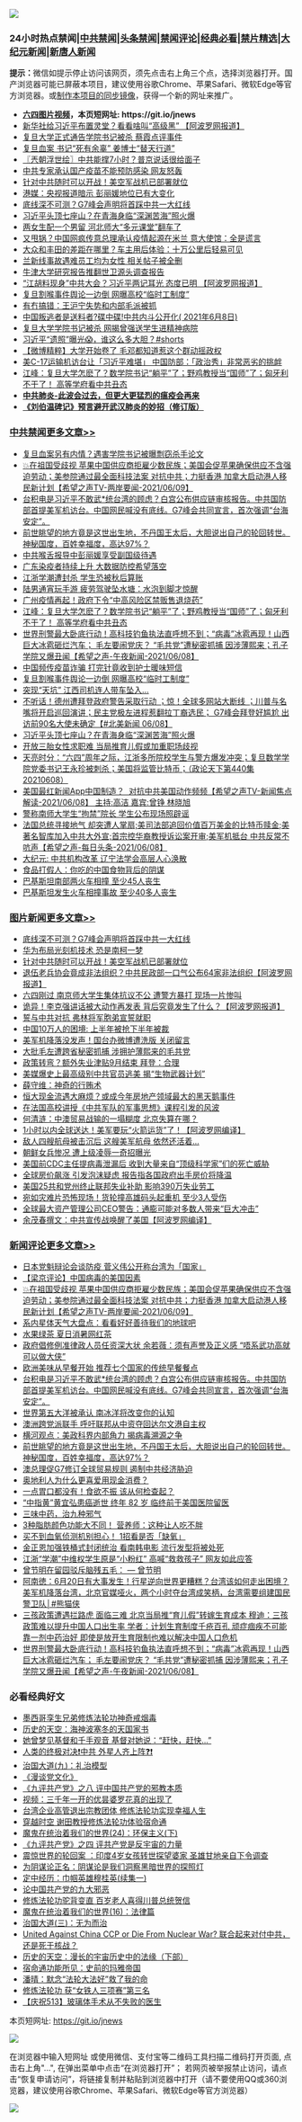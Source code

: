 ![](https://raw.githubusercontent.com/fqnews/bnews/master/64photo/fqnews-qr.jpg)

<div id="tt">
<h3>24小时热点禁闻|<a href="#%E4%B8%AD%E5%85%B1%E7%A6%81%E9%97%BB%E6%9B%B4%E5%A4%9A%E6%96%87%E7%AB%A0">中共禁闻</a>|<a href="#%E5%9B%BE%E7%89%87%E6%96%B0%E9%97%BB%E6%9B%B4%E5%A4%9A%E6%96%87%E7%AB%A0">头条禁闻</a>|<a href="#%E6%96%B0%E9%97%BB%E8%AF%84%E8%AE%BA%E6%9B%B4%E5%A4%9A%E6%96%87%E7%AB%A0">禁闻评论|<a href="#%E5%BF%85%E7%9C%8B%E7%BB%8F%E5%85%B8%E5%A5%BD%E6%96%87">经典必看|<a href="/video.md#%E7%A6%81%E7%89%87%E7%B2%BE%E9%80%89">禁片精选</a>|<a href="https://github.com/fqnews/djy/blob/master/gb/nf1351518.md#1">大纪元新闻</a>|<a href="https://github.com/fqnews/ntdtv/blob/master/gb/prog204.md#1">新唐人新闻</a></h3>
<div><b>提示：</b>微信如提示停止访问该网页，须先点击右上角三个点，选择浏览器打开。国产浏览器可能已屏蔽本项目，建议使用谷歌Chrome、苹果Safari、微软Edge等官方浏览器。或<a href="https://github.com/fqnews/bnews/blob/master/%E5%88%B6%E4%BD%9Cgit%E7%A6%81%E9%97%BB%E9%95%9C%E5%83%8F.md">制作本项目的同步镜像</a>，获得一个新的网址来推广。</div>
<ul>
<li><b><a href="http://d1.bdrive.tk/64.mp4" target="_blank">六四图片视频</a>，本页短网址: https://git.io/jnews</b></li>
<li><a href="/cnnews/20210609/1563261.md">新华社给习近平布置灵堂？看看啥叫“高级黑” 【阿波罗网报道】</a></li>
<li><a href="/comments/20210608/1562879.md">复旦大学正式通告学院书记被杀 蔡霞点评事件</a></li>
<li><a href="/cbnews/20210609/1562989.md">复旦血案 书记“死有余辜” 姜博士“替天行道”</a></li>
<li><a href="/ssgc/20210609/1562904.md">〖兲朝浮世绘〗中共能撑7小时？普京说话很给面子</a></li>
<li><a href="/cnnews/20210609/1563062.md">中共专家承认国产疫苗不能预防感染 网友怒轰</a></li>
<li><a href="/topimagenews/20210608/1562813.md">针对中共随时可以开战！美空军战机已部署就位</a></li>
<li><a href="/comments/20210609/1563119.md">港媒：央视报道暗示 彭丽媛地位已有大变化</a></li>
<li><a href="/topimagenews/20210609/1563248.md">底线深不可测？G7峰会声明将首踩中共一大红线</a></li>
<li><a href="/cbnews/20210609/1563173.md">习近平头顶七座山？在青海身临“深渊苦海”照火爆</a></li>
<li><a href="/cnnews/20210609/1563004.md">两女生配一个男留 河北师大“多元课堂”翻车了</a></li>
<li><a href="/cbnews/20210609/1562927.md">又甩锅？中国网疯传意总理承认疫情起源在米兰 意大使馆：全是谎言</a></li>
<li><a href="/lifebaike/20210609/1563020.md">大众和丰田的差距在哪里？车主用后体验：十万公里后轻易可见</a></li>
<li><a href="/cbnews/20210609/1562988.md">兰新线事故遇难员工均为女性 相关帖子被全删</a></li>
<li><a href="/cnnews/20210609/1563128.md">牛津大学研究报告推翻世卫源头调查报告</a></li>
<li><a href="/cnnews/20210609/1563362.md">“江胡料现身”中共大会？习近平两记耳光 态度已明 【阿波罗网报道】</a></li>
<li><a href="/cbnews/20210609/1563222.md">复旦割喉事件舆论一边倒 网曝高校“临时工制度”</a></li>
<li><a href="/comments/20210608/1562817.md">有冇搞错：王沪宁失势和内部毛派被抓</a></li>
<li><a href="/bannedvideo/20210609/1563054.md">中国叛逃者是送料者?碟中碟!中共内斗公开化( 2021年6月8日)</a></li>
<li><a href="/cbnews/20210609/1562953.md">复旦大学学院书记被杀 网揭曾强送学生进精神病院</a></li>
<li><a href="/bannedvideo/20210609/1563295.md">习近平“遗照”曝光😱，谁这么多大胆？#shorts</a></li>
<li><a href="/comments/20210609/1563201.md">【微博精粹】大学开始卷了 毛邓都知道惹这个群动摇政权</a></li>
<li><a href="/headline/20210609/1562943.md">美C-17运输机访台让「习近平难堪」 中国防部：「政治秀」非常恶劣的挑衅</a></li>
<li><a href="/cbnews/20210609/1563291.md">江峰：复旦大学怎麽了？数学院书记“躺平”了；野鸡教授当“国师”了；匈牙利不干了！ 高等学府看中共丑态</a></li>
<li><b><a href="/comments/20200211/1275071.md" target="_blank">中共肺炎-此波会过去，但更大更猛烈的瘟疫会再来</a></b></li>
<li><b><a href="/comments/20200207/1272816.md" target="_blank">《刘伯温碑记》预言避开武汉肺炎的妙招（修订版）</a></b></li>
</ul>
</div>

<div class="catlist">
<h3><a href="/cbnews/" target="_blank">中共禁闻</a><span><a href="/cbnews/" target="_blank" rel="nofollow">更多文章>></a></span></h3>
<ul>
<li><a href="/cbnews/20210609/1563469.md" target="_blank">复旦血案另有内情？遇害学院书记被曝剽窃杀手论文</a></li>
<li><a href="/comments/20210609/1563466.md" target="_blank">💥在祖国受歧视 苹果中国供应商拒雇少数民族；美国会促苹果确保供应不含强迫劳动；美参院通过最全面科技法案 对抗中共；力挺香港 加拿大启动港人移民新计划【希望之声TV-两岸要闻-2021/06/09】</a></li>
<li><a href="/comments/20210609/1563438.md" target="_blank">台积电是习近平不敢武*统台湾的顾虑？白宫公布供应链审核报告。中共国防部首提美军机访台。中国网民喊没有底线。G7峰会共同宣言，首次强调“台海安定”。</a></li>
<li><a href="/comments/20210609/1563403.md" target="_blank">前世眺望的地方竟是这世出生地，不丹国王太后，大胆说出自己的轮回转世。神秘国度，百姓幸福度，高达97%？</a></li>
<li><a href="/cbnews/20210609/1563368.md" target="_blank">中共喉舌报导中彭丽媛享受副国级待遇</a></li>
<li><a href="/cbnews/20210609/1563367.md" target="_blank">广东染疫者持续上升 大数据防控希望落空</a></li>
<li><a href="/cbnews/20210609/1563358.md" target="_blank">江浙学潮遭封杀 学生恐被秋后算账</a></li>
<li><a href="/cbnews/20210609/1563304.md" target="_blank">陆男通宵玩手游 疲劳驾驶坠水塘：水泡到脚才惊醒</a></li>
<li><a href="/cbnews/20210609/1563292.md" target="_blank">广州疫情再起！政府下令“中高风险区禁贩售退烧药”</a></li>
<li><a href="/cbnews/20210609/1563291.md" target="_blank">江峰：复旦大学怎麽了？数学院书记“躺平”了；野鸡教授当“国师”了；匈牙利不干了！ 高等学府看中共丑态</a></li>
<li><a href="/comments/20210609/1563262.md" target="_blank">世界刑警最大卧底行动！高科技钓鱼执法直呼想不到；“病毒”冰雹再现！山西巨大冰雹砸烂汽车； 毛左要闹党庆？ “毛共党”遭秘密抓捕 因涉薄熙来；孔子学院又爆丑闻【希望之声-午夜新闻-2021/06/08】</a></li>
<li><a href="/cbnews/20210609/1563223.md" target="_blank">中国频传疫苗诈骗 打完针竟收到护士暖味短信</a></li>
<li><a href="/cbnews/20210609/1563222.md" target="_blank">复旦割喉事件舆论一边倒 网曝高校“临时工制度”</a></li>
<li><a href="/cbnews/20210609/1563195.md" target="_blank">突现“天坑” 江西司机连人带车坠入…</a></li>
<li><a href="/comments/20210609/1563189.md" target="_blank">不听话！德州遭拜登政府警告采取行动 ；惊！全球多网站大断线 ；川普与名嘴将开启巡回演讲；民主党极左进程惹翻拉丁裔选民； G7峰会拜登好尴尬  出访前90名大使未确定【#北美新闻 06/08】</a></li>
<li><a href="/cbnews/20210609/1563173.md" target="_blank">习近平头顶七座山？在青海身临“深渊苦海”照火爆</a></li>
<li><a href="/cbnews/20210609/1563172.md" target="_blank">开放三胎女性求职难 当局推育儿假或加重职场歧视</a></li>
<li><a href="/cbnews/20210609/1563138.md" target="_blank">天亮时分：“六四”周年之际，江浙多所院校学生与警方爆发冲突；复旦数学学院党委书记王永珍被刺杀；美国将监管比特币；（政论天下第440集 20210608）</a></li>
<li><a href="/comments/20210609/1563090.md" target="_blank">美国最红新闻App中国制造？  对抗中共美国动作频频【希望之声TV-新闻焦点解读-2021/06/08】 主持:高洁  嘉宾:曾铮 林晓旭</a></li>
<li><a href="/cbnews/20210609/1563074.md" target="_blank">警称南师大学生“拘禁”院长 学生公布现场照辟谣</a></li>
<li><a href="/comments/20210609/1563072.md" target="_blank">法国总统寻接地气 却突遭人掌扇;美司法部追回价值百万美金的比特币赎金;美著名智库加入中共大外宣;首宗控华裔教授诉讼案开审;美军机抵台 中共反常不吭声【希望之声-每日头条-2021/06/08】</a></li>
<li><a href="/cbnews/20210609/1563056.md" target="_blank">大纪元: 中共机构改革 辽宁法学会高层人心涣散</a></li>
<li><a href="/cbnews/20210609/1563010.md" target="_blank">食品打假人：你吃的中国食物背后的阴谋</a></li>
<li><a href="/cbnews/20210609/1563008.md" target="_blank">巴基斯坦南部两火车相撞 至少45人丧生</a></li>
<li><a href="/cbnews/20210609/1563007.md" target="_blank">巴基斯坦发生火车相撞事故 至少40多人丧生</a></li>

</ul>
</div>
<div class="catlist">
<h3><a href="/topimagenews/" target="_blank">图片新闻</a><span><a href="/topimagenews/" target="_blank" rel="nofollow">更多文章>></a></span></h3>
<ul>
<li><a href="/topimagenews/20210609/1563248.md" target="_blank">底线深不可测？G7峰会声明将首踩中共一大红线</a></li>
<li><a href="/topimagenews/20210609/1563122.md" target="_blank">华为布局光刻机技术 恐是南柯一梦</a></li>
<li><a href="/topimagenews/20210608/1562813.md" target="_blank">针对中共随时可以开战！美空军战机已部署就位</a></li>
<li><a href="/topimagenews/20210608/1562650.md" target="_blank">退伍老兵协会竟成非法组织？中共民政部一口气公布64家非法组织【阿波罗网报道】</a></li>
<li><a href="/topimagenews/20210608/1562320.md" target="_blank">六四刚过 南京师大学生集体抗议不公 遭警方暴打 现场一片惨叫</a></li>
<li><a href="/topimagenews/20210608/1562319.md" target="_blank">诡异！李克强讲话被大动作再发表 背后究竟发生了什么？【阿波罗网报道】</a></li>
<li><a href="/topimagenews/20210608/1562318.md" target="_blank">誓与中共对抗 弗林将军胞弟宣誓就职</a></li>
<li><a href="/topimagenews/20210608/1562317.md" target="_blank">中国10万人的困境: 上半年被抢下半年被裁</a></li>
<li><a href="/topimagenews/20210608/1562316.md" target="_blank">美军机降落没发声！国台办微博遭洗版 关闭留言</a></li>
<li><a href="/topimagenews/20210608/1562315.md" target="_blank">大批毛左遭跨省秘密抓捕 涉拥护薄熙来的毛共党</a></li>
<li><a href="/topimagenews/20210608/1562314.md" target="_blank">政策转弯？额外失业津贴9月结束 拜登：合理</a></li>
<li><a href="/topimagenews/20210607/1561590.md" target="_blank">美媒爆史上最高级别中共官员逃美 揭“生物武器计划”</a></li>
<li><a href="/topimagenews/20210606/1561402.md" target="_blank">薛守维：神奇的行贿术</a></li>
<li><a href="/topimagenews/20210606/1561365.md" target="_blank">恒大现金流遇大麻烦？或成今年房地产领域最大的黑天鹅事件</a></li>
<li><a href="/comments/20210606/1561346.md" target="_blank">在法国高校讲授《中共军队的军事思想》课程引发的风波</a></li>
<li><a href="/topimagenews/20210606/1561115.md" target="_blank">何清涟：中澳贸易战输的一塌糊度 北京失算在哪？</a></li>
<li><a href="/topimagenews/20210605/1560838.md" target="_blank">1小时以内全球送达！美军要玩“火箭运货”了！【阿波罗网编译】</a></li>
<li><a href="/topimagenews/20210605/1560764.md" target="_blank">敌人四艘航母被击沉后 这艘美军航母 依然还活着&#8230;</a></li>
<li><a href="/topimagenews/20210605/1560763.md" target="_blank">朝鲜女兵惨况 遭上级凌辱一奇招曝光</a></li>
<li><a href="/topimagenews/20210604/1560399.md" target="_blank">美国前CDC主任提病毒泄漏后 收到大量来自“顶级科学家”们的死亡威胁</a></li>
<li><a href="/topimagenews/20210604/1559716.md" target="_blank">全球房价飙涨 引发泡沫疑虑 报告指各国政府出手房价将降温</a></li>
<li><a href="/topimagenews/20210604/1559658.md" target="_blank">美国25共和党州终止联邦失业补助 影响390万失业劳工</a></li>
<li><a href="/topimagenews/20210604/1559625.md" target="_blank">宛如灾难片恐怖现场！货轮撞高雄码头起重机 至少3人受伤</a></li>
<li><a href="/topimagenews/20210604/1559624.md" target="_blank">全球最大资产管理公司CEO警告：通膨可能对多数人带来“巨大冲击”</a></li>
<li><a href="/topimagenews/20210603/1559198.md" target="_blank">余茂春撰文：中共宣传战唤醒了美国【阿波罗网编译】</a></li>

</ul>
</div>
<div class="catlist">
<h3><a href="/comments/" target="_blank">新闻评论</a><span><a href="/comments/" target="_blank" rel="nofollow">更多文章>></a></span></h3>
<ul>
<li><a href="/comments/20210609/1563480.md" target="_blank">日本党魁辩论会谈防疫 菅义伟公开称台湾为「国家」</a></li>
<li><a href="/comments/20210609/1563470.md" target="_blank">【梁京评论】中国病毒的美国因素</a></li>
<li><a href="/comments/20210609/1563466.md" target="_blank">💥在祖国受歧视 苹果中国供应商拒雇少数民族；美国会促苹果确保供应不含强迫劳动；美参院通过最全面科技法案 对抗中共；力挺香港 加拿大启动港人移民新计划【希望之声TV-两岸要闻-2021/06/09】</a></li>
<li><a href="/comments/20210609/1563446.md" target="_blank">系内星体天气大盘点：看看好好善待我们的地球吧</a></li>
<li><a href="/comments/20210609/1563445.md" target="_blank">水果绿茶 夏日消暑网红茶</a></li>
<li><a href="/comments/20210609/1563441.md" target="_blank">政府倡修例准律政人员任资深大状 余若薇：须有声誉及正义感 “唔系武功高就可以做大侠”</a></li>
<li><a href="/comments/20210609/1563439.md" target="_blank">欧洲美味从早餐开始 推荐七个国家的传统早餐餐点</a></li>
<li><a href="/comments/20210609/1563438.md" target="_blank">台积电是习近平不敢武*统台湾的顾虑？白宫公布供应链审核报告。中共国防部首提美军机访台。中国网民喊没有底线。G7峰会共同宣言，首次强调“台海安定”。</a></li>
<li><a href="/comments/20210609/1563429.md" target="_blank">世界第五大洋被承认 南冰洋将改变你的认知</a></li>
<li><a href="/comments/20210609/1563418.md" target="_blank">澳洲跨党派联手 呼吁联邦从中资夺回达尔文港自主权</a></li>
<li><a href="/comments/20210609/1563411.md" target="_blank">横河观点：美政科界内部角力 揭病毒溯源之争</a></li>
<li><a href="/comments/20210609/1563403.md" target="_blank">前世眺望的地方竟是这世出生地，不丹国王太后，大胆说出自己的轮回转世。神秘国度，百姓幸福度，高达97%？</a></li>
<li><a href="/comments/20210609/1563381.md" target="_blank">澳总理促G7修订全球贸易规则 遏制中共经济胁迫</a></li>
<li><a href="/comments/20210609/1563370.md" target="_blank">奥地利人为什么更喜爱用现金消费？</a></li>
<li><a href="/comments/20210609/1563364.md" target="_blank">一点胃口都没有！食欲不振 该从何检查起？</a></li>
<li><a href="/comments/20210609/1563363.md" target="_blank">“中指黄”黄宜弘患癌逝世 终年 82 岁 临终前于美国医院留医</a></li>
<li><a href="/comments/20210609/1563346.md" target="_blank">三味中药，治九种邪气</a></li>
<li><a href="/comments/20210609/1563345.md" target="_blank">3种脂肪颜色功能大不同！ 营养师：这种让人吃不胖</a></li>
<li><a href="/comments/20210609/1563344.md" target="_blank">买不到血氧侦测机别担心！ 1招看是否「缺氧」</a></li>
<li><a href="/comments/20210609/1563325.md" target="_blank">金正恩加强铁桶式封闭统治 看南韩电影 流行发型将被处死</a></li>
<li><a href="/comments/20210609/1563296.md" target="_blank">江浙“学潮”中维权学生原是“小粉红” 高喊“救救孩子” 网友如此应答</a></li>
<li><a href="/comments/20210609/1563254.md" target="_blank">曾节明在留园驳斥脑残五毛： — 曾节明</a></li>
<li><a href="/comments/20210609/1563280.md" target="_blank">阿南徳：6月20日有大事发生！行星逆向世界更糟糕？台湾该如何走出困境？美军机降落台湾，北京官媒哑火，两个小时夺台湾成笑柄，台湾需要组建国民警卫队│#熊猫侠</a></li>
<li><a href="/comments/20210609/1563279.md" target="_blank">三孩政策遭遇拦路虎 面临三难 北京当局推“育儿假”转嫁生育成本 穆迪：三孩政策难以提升中国人口出生率 学者：计划生育制度千疮百孔 顽症痼疾不可能靠一剂中药治好 即使是放开生育限制也难以解决中国人口危机</a></li>
<li><a href="/comments/20210609/1563262.md" target="_blank">世界刑警最大卧底行动！高科技钓鱼执法直呼想不到；“病毒”冰雹再现！山西巨大冰雹砸烂汽车； 毛左要闹党庆？ “毛共党”遭秘密抓捕 因涉薄熙来；孔子学院又爆丑闻【希望之声-午夜新闻-2021/06/08】</a></li>

</ul>
</div>

<div class="catlist">
<h3>必看经典好文</h3>
<ul>
<li><a href="/topimagenews/20210214/1487270.md" target="_blank">墨西哥孪生兄弟修炼法轮功神奇戒烟毒</a></li>
<li><a href="/tculture/xiulian/20170318/732480.md" target="_blank">历史的天空：海神波塞冬的天国家书</a></li>
<li><a href="/cnnews/20210420/1529760.md" target="_blank">她曾梦见基督和千手观音 基督对她说：“赶快，赶快…”</a></li>
<li><a href="/cbnews/20210119/1470579.md" target="_blank">人类的终极对决❗中共 外星人齐上阵❓❗</a></li>
<li><a href="/cbnews/20180315/914943.md" target="_blank">治国大道(九)：礼治模型</a></li>
<li><a href="/comments/20200521/783167.md" target="_blank">《漫谈党文化》</a></li>
<li><a href="/bookonline/20131116/201047.md" target="_blank">《九评共产党》之八 评中国共产党的邪教本质</a></li>
<li><a href="/aomi/qiwen/20151223/484507.md" target="_blank">视频：三千年一开的优昙婆罗花真的出现了</a></li>
<li><a href="/comments/20200528/1335859.md" target="_blank">台湾企业高管退出宗教团体 修炼法轮功实现幸福人生</a></li>
<li><a href="/comments/20200511/1322384.md" target="_blank">穿越时空 谢田教授修炼法轮功体验宿命通</a></li>
<li><a href="/cbnews/20180907/994846.md" target="_blank">魔鬼在统治着我们的世界(24)：环保主义(下)</a></li>
<li><a href="/bookonline/20131116/201053.md" target="_blank">《九评共产党》之四 评共产党是反宇宙的力量</a></li>
<li><a href="/comments/20210307/1499941.md" target="_blank">震惊世界的轮回案 ：印度4岁女孩转世探望婆家 圣雄甘地亲自下令调查</a></li>
<li><a href="/comments/20201031/1423298.md" target="_blank">为阴谋论正名：阴谋论是我们洞察黑暗世界的探照灯</a></li>
<li><a href="/tculture/20161028/606931.md" target="_blank">定中经历：巾帼英雄穆桂英(续集一)</a></li>
<li><a href="/comments/20200717/1361899.md" target="_blank">论中国共产党的九大邪恶</a></li>
<li><a href="/comments/20210312/1502969.md" target="_blank">修炼法轮功驼背变直 百岁老人喜得川普总统贺信</a></li>
<li><a href="/topimagenews/20180615/958090.md" target="_blank">魔鬼在统治着我们的世界(16)：法律篇</a></li>
<li><a href="/cbnews/20180309/912114.md" target="_blank">治国大道(三)：无为而治</a></li>
<li><a href="/comments/20200820/1451960.md" target="_blank">United Against China CCP or Die From Nuclear War? 联合起来对付中共，还是死于核战？</a></li>
<li><a href="/tculture/20121025/73066.md" target="_blank">历史的天空：漫长的宇宙历史中的法缘（下部）</a></li>
<li><a href="/cbnews/20180711/970353.md" target="_blank">宿命通功能所见：史前的玛雅帝国</a></li>
<li><a href="/comments/20210312/1502968.md" target="_blank">潘晴：默念“法轮大法好”救了我的命</a></li>
<li><a href="/comments/20210328/1514058.md" target="_blank">修炼法轮功 获“女铁人三项赛”第三名</a></li>
<li><a href="/cbnews/20210526/1554325.md" target="_blank">【庆祝513】玻璃体手术从不失败的医生</a></li>

</ul>
</div>

本页短网址: https://git.io/jnews

![](https://raw.githubusercontent.com/fqnews/bnews/master/64photo/fqnews-qr.jpg)

在浏览器中输入短网址 或使用微信、支付宝等二维码工具扫描二维码打开页面, 点击右上角"...", 在弹出菜单中点击“在浏览器打开”； 若网页被举报禁止访问，请点击“恢复申请访问”，将链接复制并粘贴到浏览器中打开（请不要使用QQ或360浏览器，建议使用谷歌Chrome、苹果Safari、微软Edge等官方浏览器）

![](https://raw.githubusercontent.com/fqnews/bnews/master/64photo/wx.jpg)